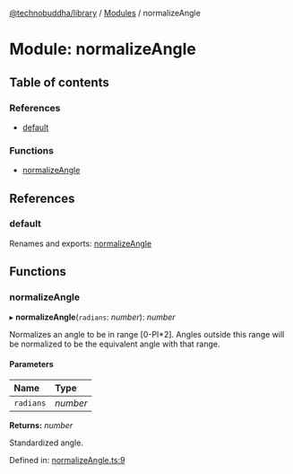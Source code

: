 [@technobuddha/library](../..) / [Modules](../Modules.md) / normalizeAngle

# Module: normalizeAngle

## Table of contents

### References

- [default](normalizeangle.md#default)

### Functions

- [normalizeAngle](normalizeangle.md#normalizeangle)

## References

### default

Renames and exports: [normalizeAngle](normalizeangle.md#normalizeangle)

## Functions

### normalizeAngle

▸ **normalizeAngle**(`radians`: *number*): *number*

Normalizes an angle to be in range [0-PI*2]. Angles outside this range will
be normalized to be the equivalent angle with that range.

#### Parameters

| Name | Type |
| :------ | :------ |
| `radians` | *number* |

**Returns:** *number*

Standardized angle.

Defined in: [normalizeAngle.ts:9](../../src/normalizeAngle.ts#L9)

